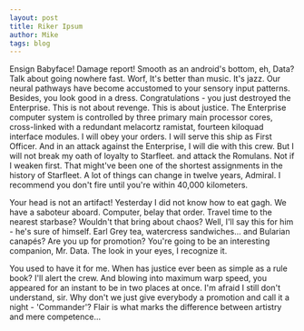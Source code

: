 ```yaml
---
layout: post
title: Riker Ipsum
author: Mike
tags: blog
--- 
```


Ensign Babyface! Damage report! Smooth as an android's bottom, eh, Data? Talk about going nowhere fast. Worf, It's better than music. It's jazz. Our neural pathways have become accustomed to your sensory input patterns. Besides, you look good in a dress. Congratulations - you just destroyed the Enterprise. This is not about revenge. This is about justice. The Enterprise computer system is controlled by three primary main processor cores, cross-linked with a redundant melacortz ramistat, fourteen kiloquad interface modules. I will obey your orders. I will serve this ship as First Officer. And in an attack against the Enterprise, I will die with this crew. But I will not break my oath of loyalty to Starfleet. and attack the Romulans. Not if I weaken first. That might've been one of the shortest assignments in the history of Starfleet. A lot of things can change in twelve years, Admiral. I recommend you don't fire until you're within 40,000 kilometers. 

Your head is not an artifact! Yesterday I did not know how to eat gagh. We have a saboteur aboard. Computer, belay that order. Travel time to the nearest starbase? Wouldn't that bring about chaos? Well, I'll say this for him - he's sure of himself. Earl Grey tea, watercress sandwiches... and Bularian canapés? Are you up for promotion? You're going to be an interesting companion, Mr. Data. The look in your eyes, I recognize it. 

You used to have it for me. When has justice ever been as simple as a rule book? I'll alert the crew. And blowing into maximum warp speed, you appeared for an instant to be in two places at once. I'm afraid I still don't understand, sir. Why don't we just give everybody a promotion and call it a night - 'Commander'? Flair is what marks the difference between artistry and mere competence...
